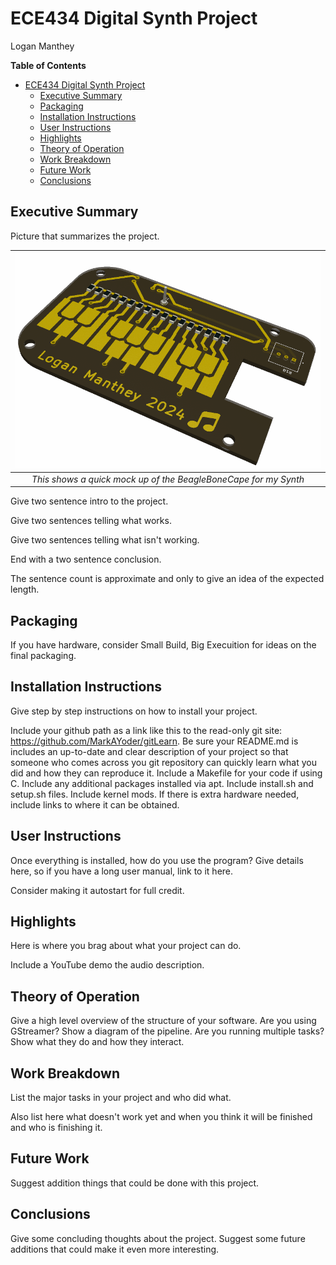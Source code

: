 # ECE434 Digital Synth Project
Logan Manthey


<!-- markdown-toc start - Don't edit this section. Run M-x markdown-toc-refresh-toc -->
**Table of Contents**

- [ECE434 Digital Synth Project](#ece434-digital-synth-project)
    - [Executive Summary](#executive-summary)
    - [Packaging](#packaging)
    - [Installation Instructions](#installation-instructions)
    - [User Instructions](#user-instructions)
    - [Highlights](#highlights)
    - [Theory of Operation](#theory-of-operation)
    - [Work Breakdown](#work-breakdown)
    - [Future Work](#future-work)
    - [Conclusions](#conclusions)

<!-- markdown-toc end -->



## Executive Summary
Picture that summarizes the project.

| ![PCBRende:r](Hardware/RenderV3.png) | 
|:--:| 
| *This shows a quick mock up of the BeagleBoneCape for my Synth* |


Give two sentence intro to the project.

Give two sentences telling what works.

Give two sentences telling what isn't working.

End with a two sentence conclusion.

The sentence count is approximate and only to give an idea of the expected length.

## Packaging
If you have hardware, consider Small Build, Big Execuition for ideas on the final packaging.

## Installation Instructions
Give step by step instructions on how to install your project.

Include your github path as a link like this to the read-only git site: https://github.com/MarkAYoder/gitLearn.
Be sure your README.md is includes an up-to-date and clear description of your project so that someone who comes across you git repository can quickly learn what you did and how they can reproduce it.
Include a Makefile for your code if using C.
Include any additional packages installed via apt. Include install.sh and setup.sh files.
Include kernel mods.
If there is extra hardware needed, include links to where it can be obtained.

## User Instructions
Once everything is installed, how do you use the program? Give details here, so if you have a long user manual, link to it here.

Consider making it autostart for full credit.

## Highlights
Here is where you brag about what your project can do.

Include a YouTube demo the audio description.

## Theory of Operation
Give a high level overview of the structure of your software. Are you using GStreamer? Show a diagram of the pipeline. Are you running multiple tasks? Show what they do and how they interact.

## Work Breakdown
List the major tasks in your project and who did what.

Also list here what doesn't work yet and when you think it will be finished and who is finishing it.

## Future Work
Suggest addition things that could be done with this project.

## Conclusions
Give some concluding thoughts about the project. Suggest some future additions that could make it even more interesting.
